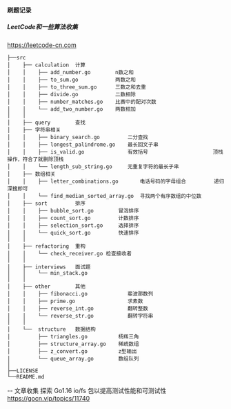 #### 刷题记录

##### LeetCode和一些算法收集

https://leetcode-cn.com


    ├──src
    │    ├── calculation  计算 
    │    │    ├── add_number.go        n数之和
    │    │    ├── to_sum.go            两数之和
    │    │    ├── to_three_sum.go      三数之和去重
    │    │    ├── divide.go            二数相除
    │    │    ├── number_matches.go    比赛中的配对次数
    │    │    └── add_two_number.go    两数相加
    │    │ 
    │    ├── query        查找 
    │    ├── 字符串相关
    │    │    ├── binary_search.go         二分查找
    │    │    ├── longest_palindrome.go    最长回文子串
    │    │    ├── is_valid.go              有效括号                     顶栈操作，符合了就删除顶栈
    │    │    └── length_sub_string.go     无重复字符的最长子串  
    │    ├── 数组相关
    │    │    ├── letter_combinations.go       电话号码的字母组合         递归深搜即可
    │    │    └── find_median_sorted_array.go  寻找两个有序数组的中位数
    │    ├── sort         排序
    │    │    ├── bubble_sort.go        冒泡排序
    │    │    ├── count_sort.go         计数排序
    │    │    ├── selection_sort.go     选择排序
    │    │    └── quick_sort.go         快速排序 
    │    │    
    │    ├── refactoring  重构
    │    │    └── check_receiver.go 检查接收者
    │    │    
    │    ├── interviews   面试题
    │    │    └── min_stack.go             
    │    │     
    │    ├── other        其他
    │    │    ├── fibonacci.go             斐波那数列
    │    │    ├── prime.go                 求素数       
    │    │    ├── reverse_int.go           翻转整数    
    │    │    └── reverse_str.go           翻转字符串   
    │    │     
    │    └──  structure   数据结构
    │         ├── triangles.go          杨辉三角
    │         ├── structure_array.go    稀疏数组
    │         ├── z_convert.go          z型输出
    │         └── queue_array.go        数组队列
    │       
    ├──LICENSE
    └──README.md

--  文章收集 探索 Go1.16 io/fs 包以提高测试性能和可测试性 https://gocn.vip/topics/11740